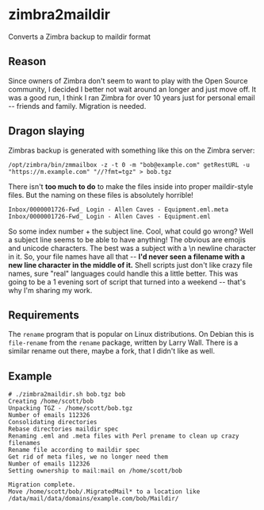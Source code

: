 # zimbra2maildir
Converts a Zimbra backup to maildir format

## Reason
Since owners of Zimbra don't seem to want to play with the Open Source community, I decided I better not wait around an longer and just move off.  It was a good run, I think I ran Zimbra for over 10 years just for personal email -- friends and family.  Migration is needed.

## Dragon slaying
Zimbras backup is generated with something like this on the Zimbra server:
```
/opt/zimbra/bin/zmmailbox -z -t 0 -m "bob@example.com" getRestURL -u "https://m.example.com" "//?fmt=tgz" > bob.tgz
```
There isn't **too much to do** to make the files inside into proper maildir-style files.  But the naming on these files is absolutely horrible!
```
Inbox/0000001726-Fwd_ Login - Allen Caves - Equipment.eml.meta
Inbox/0000001726-Fwd_ Login - Allen Caves - Equipment.eml
```
So some index number + the subject line.  Cool, what could go wrong?  Well a subject line seems to be able to have anything!  The obvious are emojis and unicode characters.  The best was a subject with a \n newline character in it.  So, your file names have all that -- **I'd never seen a filename with a new line character in the middle of it.**  Shell scripts just don't like crazy file names, sure "real" languages could handle this a little better.  This was going to be a 1 evening sort of script that turned into a weekend -- that's why I'm sharing my work.

## Requirements
The `rename` program that is popular on Linux distributions.  On Debian this is `file-rename` from the `rename` package, written by Larry Wall.  There is a similar rename out there, maybe a fork, that I didn't like as well.

## Example
```
# ./zimbra2maildir.sh bob.tgz bob
Creating /home/scott/bob
Unpacking TGZ - /home/scott/bob.tgz
Number of emails 112326
Consolidating directories
Rebase directories maildir spec
Renaming .eml and .meta files with Perl prename to clean up crazy filenames
Rename file according to maildir spec
Get rid of meta files, we no longer need them
Number of emails 112326
Setting ownership to mail:mail on /home/scott/bob

Migration complete.
Move /home/scott/bob/.MigratedMail* to a location like /data/mail/data/domains/example.com/bob/Maildir/
```






